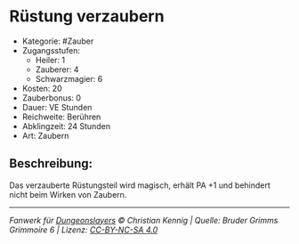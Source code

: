 # Rüstung verzaubern

- Kategorie: #Zauber
- Zugangsstufen:
  - Heiler: 1
  - Zauberer: 4
  - Schwarzmagier: 6
- Kosten: 20
- Zauberbonus: 0
- Dauer: VE Stunden
- Reichweite: Berühren
- Abklingzeit: 24 Stunden
- Art: Zaubern

## Beschreibung:

Das verzauberte Rüstungsteil wird magisch, erhält PA +1 und behindert nicht beim Wirken von Zaubern.

---

_Fanwerk für [Dungeonslayers](https://www.dungeonslayers.net/) © Christian Kennig | Quelle: Bruder Grimms Grimmoire 6 | Lizenz: [CC-BY-NC-SA 4.0](https://creativecommons.org/licenses/by-nc-sa/4.0/deed.de)_
